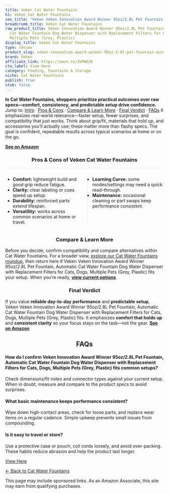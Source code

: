 ```yaml
---
title: Veken Cat Water Fountains
h1: Veken Cat Water Fountains
seo_title: "Veken Veken Innovation Award Winner 95oz/2.8L Pet Fountain,\u2026"
breadcrumb_title: Veken Cat Water Fountains
raw_product_title: Veken Innovation Award Winner 95oz/2.8L Pet Fountain, Automatic
  Cat Water Fountain Dog Water Dispenser with Replacement Filters for Cats, Dogs,
  Multiple Pets (Grey, Plastic)
display_title: Veken Cat Water Fountains
type: review
product_slug: veken-innovation-award-winner-95oz-2-8l-pet-fountain-automatic-cat-wate-32a6a500
brand: Veken
affiliate_link: https://amzn.to/3VPWOJK
cta_label: View Here
category: Feeding, Fountains & Storage
niche: Cat Water Fountains
publish: true
stub: false
---
```


<div id="intro" class="full-width"><p><strong>In Cat Water Fountains, shoppers prioritize practical outcomes over raw specs&mdash;comfort, consistency, and predictable setup drive confidence.</strong> Jump to: <a href="#intro">Intro</a> · <a href="#pros-cons">Pros &amp; Cons</a> · <a href="#compare-more">Compare &amp; Learn More</a> · <a href="#verdict">Final Verdict</a> · <a href="#faqs">FAQs</a> It emphasizes real-world relevance&mdash;faster setup, fewer surprises, and compatibility that just works. Think about grip/fit, materials that hold up, and accessories you’ll actually use; these matter more than flashy specs. The goal is confident, repeatable results across typical scenarios at home or on the go.</p><p><a href="https://amzn.to/3VPWOJK" rel="nofollow sponsored noopener" target="_blank"><strong>See on Amazon</strong></a></p></div>
<h3 id="pros-cons" style="text-align:center;">Pros &amp; Cons of Veken Cat Water Fountains</h3>
<div class="pc-grid" style="display:grid;grid-template-columns:1fr 1fr;gap:16px;border-top:1px solid #e5e7eb;padding-top:12px;">
  <ul>
    <li><strong>Comfort:</strong> lightweight build and good grip reduce fatigue.</li>
    <li><strong>Clarity:</strong> clear labeling or cues speed up setup.</li>
    <li><strong>Durability:</strong> reinforced parts extend lifespan.</li>
    <li><strong>Versatility:</strong> works across common scenarios at home or travel.</li>
  </ul>
  <ul style="border-left:1px solid #e5e7eb;padding-left:16px;">
    <li><strong>Learning Curve:</strong> some modes/settings may need a quick read-through.</li>
    <li><strong>Maintenance:</strong> occasional cleaning or part swaps keep performance consistent.</li>
  </ul>
</div>


<h3 id="compare-more" style="text-align:center;">Compare &amp; Learn More</h3>
<p>Before you decide, confirm compatibility and compare alternatives within Cat Water Fountains. For a broader view, <a href="#">explore our Cat Water Fountains roundup</a>, then return here if Veken Veken Innovation Award Winner 95oz/2.8L Pet Fountain, Automatic Cat Water Fountain Dog Water Dispenser with Replacement Filters for Cats, Dogs, Multiple Pets (Grey, Plastic) fits your setup. When you’re ready, <a href="https://amzn.to/3VPWOJK" rel="nofollow sponsored noopener" target="_blank"><strong>view current options</strong></a>.</p>

<h3 id="verdict" style="text-align:center;">Final Verdict</h3>
<p>If you value <strong>reliable day-to-day performance</strong> and <strong>predictable setup</strong>, Veken Veken Innovation Award Winner 95oz/2.8L Pet Fountain, Automatic Cat Water Fountain Dog Water Dispenser with Replacement Filters for Cats, Dogs, Multiple Pets (Grey, Plastic) fits. It emphasizes <strong>comfort that holds up</strong> and <strong>consistent clarity</strong> so your focus stays on the task&mdash;not the gear. <a href="https://amzn.to/3VPWOJK" rel="nofollow sponsored noopener" target="_blank"><strong>See on Amazon</strong></a></p>

<h2 id="faqs" style="text-align:center;">FAQs</h2>
<h4><strong>How do I confirm Veken Innovation Award Winner 95oz/2.8L Pet Fountain, Automatic Cat Water Fountain Dog Water Dispenser with Replacement Filters for Cats, Dogs, Multiple Pets (Grey, Plastic) fits common setups?</strong></h4>
<p>Check dimensions/fit notes and connector types against your current setup. When in doubt, measure and compare to the product specs to avoid surprises.</p>
<h4><strong>What basic maintenance keeps performance consistent?</strong></h4>
<p>Wipe down high-contact areas, check for loose parts, and replace wear items on a regular cadence. Simple upkeep prevents small issues from compounding.</p>
<h4><strong>Is it easy to travel or store?</strong></h4>
<p>Use a protective case or pouch, coil cords loosely, and avoid over-packing. These habits reduce abrasion and help the product last longer.</p>

<p><a class="btn" href="https://amzn.to/3VPWOJK" target="_blank" rel="nofollow sponsored noopener">View Here</a></p>
<p><a href="/roundups/feeding-fountains-storage/cat-water-fountains/">← Back to Cat Water Fountains</a></p>
<aside class="disclosure">This page may include sponsored links. As an Amazon Associate, this site may earn from qualifying purchases.</aside>
